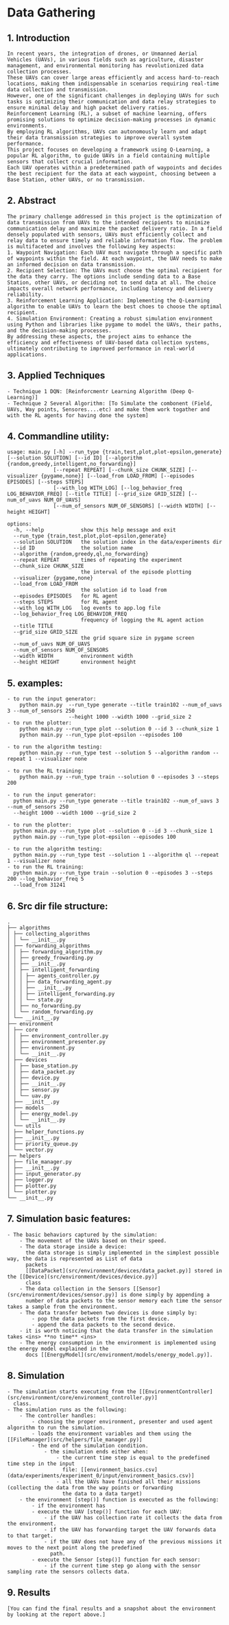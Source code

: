 # Data Gathering 

## 1. Introduction

	In recent years, the integration of drones, or Unmanned Aerial Vehicles (UAVs), in various fields such as agriculture, disaster management, and environmental monitoring has revolutionized data collection processes. 
	These UAVs can cover large areas efficiently and access hard-to-reach locations, making them indispensable in scenarios requiring real-time data collection and transmission. 
	However, one of the significant challenges in deploying UAVs for such tasks is optimizing their communication and data relay strategies to ensure minimal delay and high packet delivery ratios.
	Reinforcement Learning (RL), a subset of machine learning, offers promising solutions to optimize decision-making processes in dynamic environments. 
	By employing RL algorithms, UAVs can autonomously learn and adapt their data transmission strategies to improve overall system performance. 
	This project focuses on developing a framework using Q-Learning, a popular RL algorithm, to guide UAVs in a field containing multiple sensors that collect crucial information. 
	Each UAV operates within a predetermined path of waypoints and decides the best recipient for the data at each waypoint, choosing between a Base Station, other UAVs, or no transmission.

## 2. Abstract
	The primary challenge addressed in this project is the optimization of data transmission from UAVs to the intended recipients to minimize communication delay and maximize the packet delivery ratio. In a field densely populated with sensors, UAVs must efficiently collect and relay data to ensure timely and reliable information flow. The problem is multifaceted and involves the following key aspects:
	1. Waypoint Navigation: Each UAV must navigate through a specific path of waypoints within the field. At each waypoint, the UAV needs to make an informed decision on data transmission.
	2. Recipient Selection: The UAVs must choose the optimal recipient for the data they carry. The options include sending data to a Base Station, other UAVs, or deciding not to send data at all. The choice impacts overall network performance, including latency and delivery reliability.
	3. Reinforcement Learning Application: Implementing the Q-Learning algorithm to enable UAVs to learn the best choes to choose the optimal recipient.
	4. Simulation Environment: Creating a robust simulation environment using Python and libraries like pygame to model the UAVs, their paths, and the decision-making processes.
	By addressing these aspects, the project aims to enhance the efficiency and effectiveness of UAV-based data collection systems, ultimately contributing to improved performance in real-world applications.

## 3. Applied Techniques

	- Technique 1 DQN: [Reinforcmentr Learning Algorithm (Deep Q-Learning)]
	- Technique 2 Several Algorithm: [To Simulate the combonent (Field, UAVs, Way points, Sensores....etc) and make them work togather and with the RL agents for having done the system]


## 4. Commandline utility:

	usage: main.py [-h] --run_type {train,test,plot,plot-epsilon,generate} [--solution SOLUTION] [--id ID] [--algorithm {random,greedy,intelligent,no_forwarding}]
				   [--repeat REPEAT] [--chunk_size CHUNK_SIZE] [--visualizer {pygame,none}] [--load_from LOAD_FROM] [--episodes EPISODES] [--steps STEPS]
				   [--with_log WITH_LOG] [--log_behavior_freq LOG_BEHAVIOR_FREQ] [--title TITLE] [--grid_size GRID_SIZE] [--num_of_uavs NUM_OF_UAVS]
				   [--num_of_sensors NUM_OF_SENSORS] [--width WIDTH] [--height HEIGHT]

	options:
	  -h, --help            show this help message and exit
	  --run_type {train,test,plot,plot-epsilon,generate}
	  --solution SOLUTION   the solution index in the data/experiments dir
	  --id ID               the solution name
	  --algorithm {random,greedy,ql,no_forwarding}
	  --repeat REPEAT       times of repeating the experiment
	  --chunk_size CHUNK_SIZE
							the interval of the episode plotting
	  --visualizer {pygame,none}
	  --load_from LOAD_FROM
							the solution id to load from
	  --episodes EPISODES   for RL agent
	  --steps STEPS         for RL agent
	  --with_log WITH_LOG   log events to app.log file
	  --log_behavior_freq LOG_BEHAVIOR_FREQ
							frequency of logging the RL agent action
	  --title TITLE
	  --grid_size GRID_SIZE
							the grid square size in pygame screen
	  --num_of_uavs NUM_OF_UAVS
	  --num_of_sensors NUM_OF_SENSORS
	  --width WIDTH         environment width
	  --height HEIGHT       environment height


## 5. examples:

	- to run the input generator:
		python main.py  --run_type generate --title train102 --num_of_uavs 3 --num_of_sensors 250
						--height 1000 --width 1000 --grid_size 2
	- to run the plotter:
		python main.py --run_type plot --solution 0 --id 3 --chunk_size 1
		python main.py --run_type plot-epsilon --episodes 100

	- to run the algorithm testing:
		python main.py --run_type test --solution 5 --algorithm random --repeat 1 --visualizer none

	- to run the RL training:
		python main.py --run_type train --solution 0 --episodes 3 --steps 200

	- to run the input generator:
	  python main.py --run_type generate --title train102 --num_of_uavs 3 --num_of_sensors 250
	  --height 1000 --width 1000 --grid_size 2

	- to run the plotter:
	  python main.py --run_type plot --solution 0 --id 3 --chunk_size 1
	  python main.py --run_type plot-epsilon --episodes 100

	- to run the algorithm testing:
	  python main.py --run_type test --solution 1 --algorithm ql --repeat 1 --visualizer none
	- to run the RL training:
	  python main.py --run_type train --solution 0 --episodes 3 --steps 200 --log_behavior_freq 5 
	  --load_from 31241

## 6. Src dir file structure:

	.
	├── algorithms
	│ ├── collecting_algorithms
	│ │ └── __init__.py
	│ ├── forwarding_algorithms
	│ │ ├── forwarding_algorithm.py
	│ │ ├── greedy_frowarding.py
	│ │ ├── __init__.py
	│ │ ├── intelligent_forwarding
	│ │ │ ├── agents_controller.py
	│ │ │ ├── data_forwarding_agent.py
	│ │ │ ├── __init__.py
	│ │ │ ├── intelligent_forwarding.py
	│ │ │ └── state.py
	│ │ ├── no_forwarding.py
	│ │ └── random_forwarding.py
	│ └── __init__.py
	├── environment
	│ ├── core
	│ │ ├── environment_controller.py
	│ │ ├── environment_presenter.py
	│ │ ├── environment.py
	│ │ └── __init__.py
	│ ├── devices
	│ │ ├── base_station.py
	│ │ ├── data_packet.py
	│ │ ├── device.py
	│ │ ├── __init__.py
	│ │ ├── sensor.py
	│ │ └── uav.py
	│ ├── __init__.py
	│ ├── models
	│ │ ├── energy_model.py
	│ │ └── __init__.py
	│ └── utils
	│ ├── helper_functions.py
	│ ├── __init__.py
	│ ├── priority_queue.py
	│ └── vector.py
	├── helpers
	│ ├── file_manager.py
	│ ├── __init__.py
	│ ├── input_generator.py
	│ ├── logger.py
	│ ├── plotter.py
	│ └── plotter.py
	└── __init__.py

## 7. Simulation basic features:

	- The basic behaviors captured by the simulation:
		- The movement of the UAVs based on their speed.
		- The data storage inside a device:
		  the data storage is simply implemented in the simplest possible way, the data is represented as List of data
		  packets
		  [[DataPacket](src/environment/devices/data_packet.py)] stored in the [[Device](src/environment/devices/device.py)]
		  class
		- The data collection in the Sensors [[Sensor](src/environment/devices/sensor.py)] is done simply by appending a
		  number of data packets to the sensor memory each time the sensor takes a sample from the environment.
		- The data transfer between two devices is done simply by:
			- pop the data packets from the first device.
			- append the data packets to the second device.
		- it is worth noticing that the data transfer in the simulation takes <ins> **no time** <ins>
		- The energy consumption in the environment is implemented using the energy model explained in the
		  docs [[EnergyModel](src/environment/models/energy_model.py)].

## 8. Simulation

	- The simulation starts executing from the [[EnvironmentController](src/environment/core/environment_controller.py)]
	  class.
	- The simulation runs as the following:
		- The controller handles:
			- choosing the proper environment, presenter and used agent algorithm to run the simulation.
			- loads the environment variables and them using the [[FileManager](src/helpers/file_manager.py)]
			- the end of the simulation condition.
				- the simulation ends either when:
					- the current time step is equal to the predefined time step in the input
					  file: [[environment_basics.csv](data/experiments/experiment_0/input/environment_basics.csv)]
					- all the UAVs have finished all their missions (collecting the data from the way points or forwarding
					  the data to a data target)
		- the environment [step()] function is executed as the following:
			- if the environment has 
			- execute the UAV [step()] function for each UAV:
				- if the UAV has collection rate it collects the data from the environment.
				- if the UAV has forwarding target the UAV forwards data to that target.
				- if the UAV does not have any of the previous missions it moves to the next point along the predefined
				  path.
			- execute the Sensor [step()] function for each sensor:
				- if the current time step go along with the sensor sampling rate the sensors collects data.
## 9. Results

	[You can find the final results and a snapshot about the environment by looking at the report above.]
